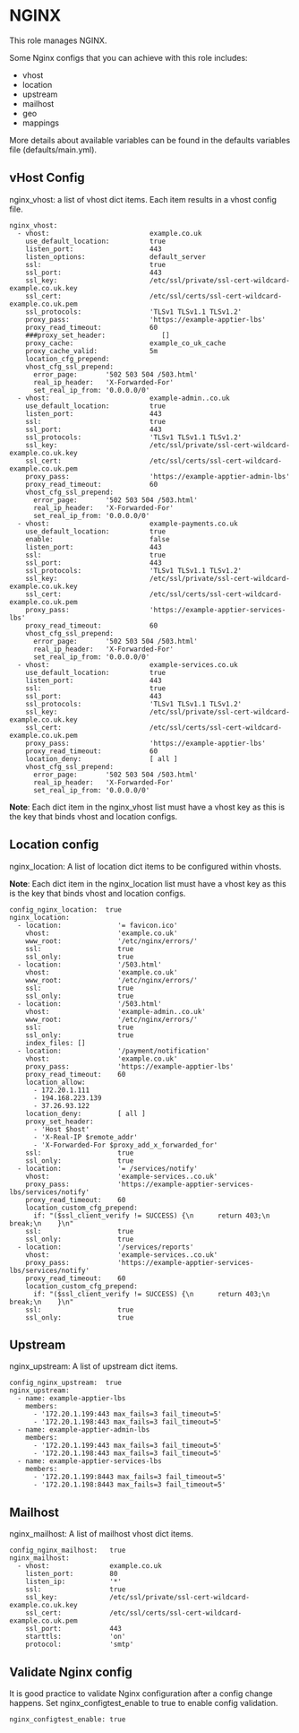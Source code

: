 NGINX
=====

This role manages NGINX. 

Some Nginx configs that you can achieve with this role includes:
- vhost
- location
- upstream
- mailhost
- geo
- mappings

More details about available variables can be found in the defaults variables file
(defaults/main.yml).


## vHost Config

nginx\_vhost:  a list of vhost dict items. Each item results in a vhost config file.

```
nginx_vhost:
  - vhost:                         example.co.uk
    use_default_location:          true
    listen_port:                   443
    listen_options:                default_server
    ssl:                           true
    ssl_port:                      443
    ssl_key:                       /etc/ssl/private/ssl-cert-wildcard-example.co.uk.key
    ssl_cert:                      /etc/ssl/certs/ssl-cert-wildcard-example.co.uk.pem
    ssl_protocols:                 'TLSv1 TLSv1.1 TLSv1.2'
    proxy_pass:                    'https://example-apptier-lbs'
    proxy_read_timeout:            60
    ###proxy_set_header:              []
    proxy_cache:                   example_co_uk_cache
    proxy_cache_valid:             5m
    location_cfg_prepend:
    vhost_cfg_ssl_prepend:
      error_page:       '502 503 504 /503.html'
      real_ip_header:   'X-Forwarded-For'
      set_real_ip_from: '0.0.0.0/0'
  - vhost:                         example-admin..co.uk
    use_default_location:          true
    listen_port:                   443
    ssl:                           true
    ssl_port:                      443
    ssl_protocols:                 'TLSv1 TLSv1.1 TLSv1.2'
    ssl_key:                       /etc/ssl/private/ssl-cert-wildcard-example.co.uk.key
    ssl_cert:                      /etc/ssl/certs/ssl-cert-wildcard-example.co.uk.pem
    proxy_pass:                    'https://example-apptier-admin-lbs'
    proxy_read_timeout:            60
    vhost_cfg_ssl_prepend:
      error_page:       '502 503 504 /503.html'
      real_ip_header:   'X-Forwarded-For'
      set_real_ip_from: '0.0.0.0/0'
  - vhost:                         example-payments.co.uk
    use_default_location:          true
    enable:                        false
    listen_port:                   443
    ssl:                           true
    ssl_port:                      443
    ssl_protocols:                 'TLSv1 TLSv1.1 TLSv1.2'
    ssl_key:                       /etc/ssl/private/ssl-cert-wildcard-example.co.uk.key
    ssl_cert:                      /etc/ssl/certs/ssl-cert-wildcard-example.co.uk.pem
    proxy_pass:                    'https://example-apptier-services-lbs'
    proxy_read_timeout:            60
    vhost_cfg_ssl_prepend:
      error_page:       '502 503 504 /503.html'
      real_ip_header:   'X-Forwarded-For'
      set_real_ip_from: '0.0.0.0/0'
  - vhost:                         example-services.co.uk
    use_default_location:          true
    listen_port:                   443
    ssl:                           true
    ssl_port:                      443
    ssl_protocols:                 'TLSv1 TLSv1.1 TLSv1.2'
    ssl_key:                       /etc/ssl/private/ssl-cert-wildcard-example.co.uk.key
    ssl_cert:                      /etc/ssl/certs/ssl-cert-wildcard-example.co.uk.pem
    proxy_pass:                    'https://example-apptier-lbs'
    proxy_read_timeout:            60
    location_deny:                 [ all ]
    vhost_cfg_ssl_prepend:
      error_page:       '502 503 504 /503.html'
      real_ip_header:   'X-Forwarded-For'
      set_real_ip_from: '0.0.0.0/0'
```

**Note**: Each dict item in the nginx_vhost list must have a vhost key as this is 
the key that binds vhost and location configs.

## Location config

nginx\_location: A list of location dict items to be configured within vhosts.

**Note**: Each dict item in the nginx_location list must have a vhost key as this is 
the key that binds vhost and location configs.

```
config_nginx_location:  true
nginx_location:
  - location:              '= favicon.ico'
    vhost:                 'example.co.uk'
    www_root:              '/etc/nginx/errors/'
    ssl:                   true
    ssl_only:              true
  - location:              '/503.html'
    vhost:                 'example.co.uk'
    www_root:              '/etc/nginx/errors/'
    ssl:                   true
    ssl_only:              true
  - location:              '/503.html'
    vhost:                 'example-admin..co.uk'
    www_root:              '/etc/nginx/errors/'
    ssl:                   true
    ssl_only:              true
    index_files: []
  - location:              '/payment/notification'
    vhost:                 'example.co.uk'
    proxy_pass:            'https://example-apptier-lbs'
    proxy_read_timeout:    60
    location_allow:
      - 172.20.1.111
      - 194.168.223.139
      - 37.26.93.122
    location_deny:         [ all ]
    proxy_set_header:
      - 'Host $host'
      - 'X-Real-IP $remote_addr'
      - 'X-Forwarded-For $proxy_add_x_forwarded_for'
    ssl:                   true
    ssl_only:              true
  - location:              '= /services/notify'
    vhost:                 'example-services..co.uk'
    proxy_pass:            'https://example-apptier-services-lbs/services/notify'
    proxy_read_timeout:    60
    location_custom_cfg_prepend:
      if: "($ssl_client_verify != SUCCESS) {\n      return 403;\n      break;\n    }\n"
    ssl:                   true
    ssl_only:              true
  - location:              '/services/reports'
    vhost:                 'example-services..co.uk'
    proxy_pass:            'https://example-apptier-services-lbs/services/notify'
    proxy_read_timeout:    60
    location_custom_cfg_prepend:
      if: "($ssl_client_verify != SUCCESS) {\n      return 403;\n      break;\n    }\n"
    ssl:                   true
    ssl_only:              true
```

## Upstream

nginx\_upstream: A list of upstream dict items.

```
config_nginx_upstream:  true
nginx_upstream:
  - name: example-apptier-lbs
    members:
      - '172.20.1.199:443 max_fails=3 fail_timeout=5'
      - '172.20.1.198:443 max_fails=3 fail_timeout=5'
  - name: example-apptier-admin-lbs
    members:
      - '172.20.1.199:443 max_fails=3 fail_timeout=5'
      - '172.20.1.198:443 max_fails=3 fail_timeout=5'
  - name: example-apptier-services-lbs
    members:
      - '172.20.1.199:8443 max_fails=3 fail_timeout=5'
      - '172.20.1.198:8443 max_fails=3 fail_timeout=5'
```

## Mailhost

nginx\_mailhost: A list of mailhost vhost dict items.

```
config_nginx_mailhost:   true
nginx_mailhost:
  - vhost:               example.co.uk
    listen_port:         80
    listen_ip:           '*'
    ssl:                 true
    ssl_key:             /etc/ssl/private/ssl-cert-wildcard-example.co.uk.key
    ssl_cert:            /etc/ssl/certs/ssl-cert-wildcard-example.co.uk.pem
    ssl_port:            443
    starttls:            'on'
    protocol:            'smtp'
```

## Validate Nginx config 

It is good practice to validate Nginx configuration after a config change happens. Set nginx_configtest_enable to true to enable config validation.

```
nginx_configtest_enable: true
```
